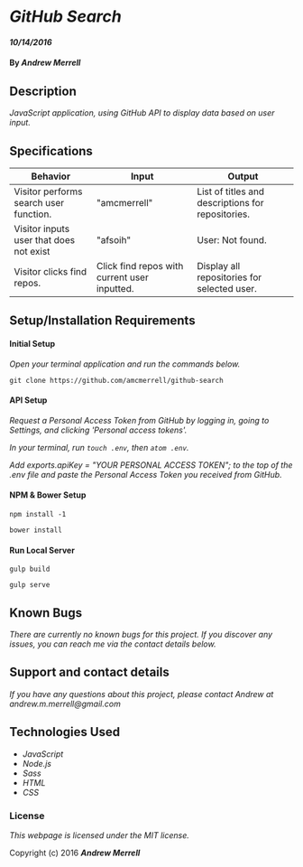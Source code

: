 # _GitHub Search_

#### _10/14/2016_

#### By _**Andrew Merrell**_

## Description

_JavaScript application, using GitHub API to display data based on user input._

## Specifications

| Behavior         | Input         | Output         |
|------------------|---------------|----------------|
| Visitor performs search user function.| "amcmerrell"  | List of titles and descriptions for repositories. |
| Visitor inputs user that does not exist | "afsoih"  | User: Not found. |
| Visitor clicks find repos.   | Click find repos with current user inputted. | Display all repositories for selected user. |

## Setup/Installation Requirements

#### Initial Setup

_Open your terminal application and run the commands below._

`git clone https://github.com/amcmerrell/github-search`

#### API Setup

_Request a Personal Access Token from GitHub by logging in, going to Settings, and clicking 'Personal access tokens'._

_In your terminal, run `touch .env`, then `atom .env`._

_Add exports.apiKey = "YOUR PERSONAL ACCESS TOKEN"; to the top of the .env file and paste the Personal Access Token you received from GitHub._

#### NPM & Bower Setup

`npm install -1`

`bower install`

#### Run Local Server

`gulp build`

`gulp serve`

## Known Bugs
_There are currently no known bugs for this project. If you discover any issues, you can reach me via the contact details below._

## Support and contact details
_If you have any questions about this project, please contact Andrew at andrew.m.merrell@gmail.com_

## Technologies Used
* _JavaScript_
* _Node.js_
* _Sass_
* _HTML_
* _CSS_

### License

*This webpage is licensed under the MIT license.*

Copyright (c) 2016 **_Andrew Merrell_**
